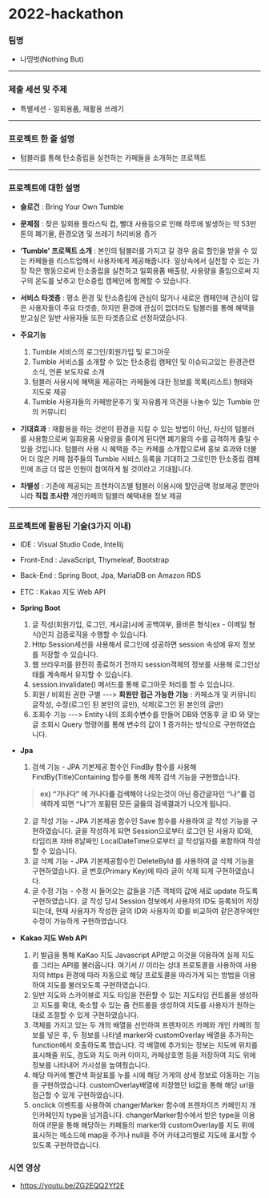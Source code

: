 # 2022-hackathon
### 팀명
- 나띵벗(Nothing But)
----------

### 제출 세션 및 주제
- 특별세션 - 일회용품, 재활용 쓰레기
----------

### 프로젝트 한 줄 설명
- 텀블러를 통해 탄소중립을 실천하는 카페들을 소개하는 프로젝트
----------
### 프로젝트에 대한 설명
- **슬로건** : Bring Your Own Tumble

- **문제점** : 잦은 일회용 플라스틱 컵, 빨대 사용등으로 인해 하루에 발생하는 약 53만톤의 폐기물, 환경오염 및 쓰레기 처리비용 증가

- **‘Tumble’ 프로젝트 소개** : 본인의 텀블러를 가지고 갈 경우 음료 할인을 받을 수 있는 카페들을 리스트업해서 사용자에게 제공해줍니다.
일상속에서 실천할 수 있는 가장 작은 행동으로써 탄소중립을 실천하고 일회용품 배출량, 사용량을 줄임으로써 지구의 온도를 낮추고 탄소중립 캠페인에 함께할 수 있습니다.

- **서비스 타겟층** : 평소 환경 및 탄소중립에 관심이 많거나 새로운 캠페인에 관심이 많은 사용자들이 주요 타겟층, 하지만 환경에 관심이 없더라도 텀블러를 통해 혜택을 받고싶은 일반 사용자들 또한 타겟층으로 선정하였습니다.

- **주요기능**
  1. Tumble 서비스의 로그인/회원가입 및 로그아웃
  2. Tumble 서비스를 소개할 수 있는 탄소중립 캠페인 및 이슈되고있는 환경관련 소식, 언론 보도자료 소개
  3. 텀블러 사용시에 혜택을 제공하는 카페들에 대한 정보를 목록(리스트) 형태와 지도로 제공
  4. Tumble 사용자들의 카페방문후기 및 자유롭게 의견을 나눌수 있는 Tumble 만의 커뮤니티

- **기대효과** : 재활용을 하는 것만이 환경을 지킬 수 있는 방법이 아닌, 자신의 텀블러를 사용함으로써 일회용품 사용량을 줄이게 된다면 폐기물의 수를 급격하게 줄일 수 있을 것입니다. 텀블러 사용 시 혜택을 주는 카페를 소개함으로써 홍보 효과와 더불어 더 많은 카페 점주들의 Tumble 서비스 등록을 기대하고 그로인한 탄소중립 캠페인에 조금 더 많은 인원이 참여하게 될 것이라고 기대됩니다.

- **차별성** : 기존에 제공되는 프렌차이즈별 텀블러 이용시에 할인금액 정보제공 뿐만아니라 **직접 조사한** 개인카페의 텀블러 혜택내용 정보 제공

----------
### 프로젝트에 활용된 기술(3가지 이내)
- IDE : Visual Studio Code, Intellij 
- Front-End : JavaScript, Thymeleaf, Bootstrap
- Back-End : Spring Boot, Jpa, MariaDB on Amazon RDS
- ETC : Kakao 지도 Web API

- **Spring Boot**
  1. 글 작성(회원가입, 로그인, 게시글)시에 공백여부, 올바른 형식(ex - 이메일 형식)인지 검증로직을 수행할 수 있습니다.
  2. Http Session세션을 사용해서 로그인에 성공하면 session 속성에 유저 정보를 저장할 수 있습니다.
  3. 웹 브라우저를 완전히 종료하기 전까지 session객체의 정보를 사용해 로그인상태를 계속해서 유지할 수 있습니다.
  4. session.invalidate() 메서드를 통해 로그아웃 처리를 할 수 있습니다.
  5. 회원 / 비회원 권한 구별 ---> **회원만 접근 가능한 기능** : 카페소개 및 커뮤니티 글작성, 수정(로그인 된 본인의 글만), 삭제(로그인 된 본인의 글만)
  6. 조회수 기능 ---> Entity 내의 조회수변수를 만들어 DB와 연동후 글 ID 와 맞는 글 조회시 Query 명령어를 통해 변수의 값이 1 증가하는 방식으로 구현하였습니다.

- **Jpa**
  1. 검색 기능 - JPA 기본제공 함수인 FindBy 함수를 사용해 FindBy(Title)Containing 함수를 통해 제목 검색 기능을 구현했습니다. 
  > **ex) “가나다” 에 가나다를 검색해야 나오는것이 아닌 중간글자인 “나”를 검색하게 되면 “나”가 포홤된 모든 글들의 검색결과가 나오게 됩니다.**
  2. 글 작성 기능 - JPA 기본제공 함수인 Save 함수를 사용하여 글 작성 기능을 구현하였습니다. 글을 작성하게 되면 Session으로부터 로그인 된 사용자 ID와, 타임리프 자바 8날짜인 LocalDateTime으로부터 글 작성일자를 포함하여 작성할 수 있습니다.
  3. 글 삭제 기능 - JPA 기본제공함수인 DeleteById 를 사용하여 글 삭제 기능을 구현하였습니다. 글 번호(Primary Key)에 따라 글이 삭제 되게 구현하였습니다.
  4. 글 수정 기능 - 수정 시 들어오는 값들을 기존 객체의 값에 새로 update 하도록 구현하였습니다. 글 작성 당시 Session 정보에서 사용자의 ID도 등록되어 저장되는데, 현재 사용자가 작성한 글의 ID와 사용자의 ID를 비교하여 같은경우에만 수정이 가능하게 구현하였습니다.

- **Kakao 지도 Web API**
  1. 키 발급을 통해 KaKao 지도 Javascript API받고 이것을 이용하여 실제 지도를 그리는 API를 불러옵니다. 여기서 // 이라는 상대 프로토콜을 사용하여 사용자의 https 환경에 따라 자동으로 해당 프로토콜을 따라가게 되는 방법을 이용하여 지도를 불러오도록 구현하였습니다.
  2. 일반 지도와 스카이뷰로 지도 타입을 전환할 수 있는 지도타입 컨트롤을 생성하고 지도를 확대, 축소할 수 있는 줌 컨트롤을 생성하여 지도를 사용자가 원하는 대로 조절할 수 있게 구현하였습니다.
  3. 객체를 가지고 있는 두 개의 배열을 선언하여 프렌차이즈 카페와 개인 카페의 정보를 넣은 후, 두 정보를 나타낼 marker와 customOverlay 배열을 추가하는 function에서 호출하도록 했습니다.
    각 배열에 추가되는 정보는 지도에 위치를 표시해줄 위도, 경도와 지도 마커 이미지, 카페상호명 등을 저장하여 지도 위에 정보를 나타내어 가시성을 높여줬습니다. 
  4. 해당 마커에 빨간색 화살표를 누를 시에 해당 가게의 상세 정보로 이동하는 기능을 구현하였습니다. customOverlay배열에 저장했던 Id값을 통해 해당 url을 접근할 수 있게 구현하였습니다.
  5. onclick 이벤트를 사용하여 changerMarker 함수에 프렌차이즈 카페인지 개인카페인지 type을 넘겨줍니다. changerMarker함수에서 받은 type을 이용하여 if문을 통해 해당하는 카페들의 marker와 customOverlay를 지도 위에 표시하는 메소드에 map을 주거나 null을 주어 카테고리별로 지도에 표시할 수 있도록 구현하였습니다. 
 
### 시연 영상
- https://youtu.be/ZG2EQQ2Yf2E
